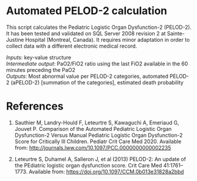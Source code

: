 # Automated PELOD-2 calculation

This script calculates the Pediatric Logistic Organ Dysfunction-2 (PELOD-2). It has been tested and validated on SQL Server 2008 revision 2 at Sainte-Justine Hospital (Montreal, Canada). It requires minor adaptation in order to collect data with a different electronic medical record.

*Inputs*: key-value structure\
*Intermediate output*: PaO2/FiO2 ratio using the last FiO2 available in the 60 minutes preceding the PaO2\
*Outputs*: Most abnormal value per PELOD-2 categories, automated PELOD-2 (aPELOD-2) [summation of the categories], estimated death probability

# References

1. Sauthier M, Landry-Hould F, Leteurtre S, Kawaguchi A, Emeriaud G, Jouvet P. Comparison of the Automated Pediatric Logistic Organ Dysfunction-2 Versus Manual Pediatric Logistic Organ Dysfunction-2 Score for Critically Ill Children. Pediatr Crit Care Med 2020. Available from: http://journals.lww.com/10.1097/PCC.0000000000002235 

2. Leteurtre S, Duhamel A, Salleron J, et al (2013) PELOD-2: An update of the PEdiatric logistic organ dysfunction score. Crit Care Med 41:1761–1773. Available from: https://doi.org/10.1097/CCM.0b013e31828a2bbd

